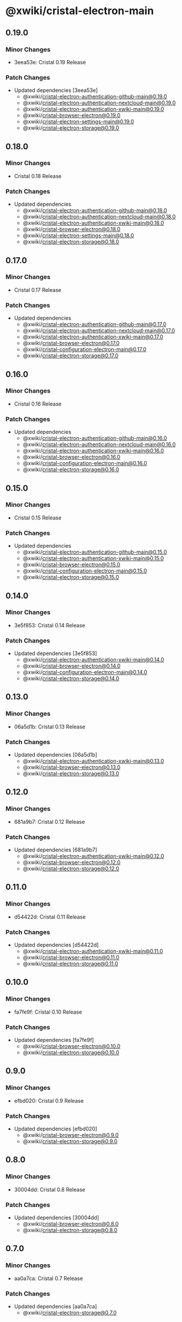 # @xwiki/cristal-electron-main

## 0.19.0

### Minor Changes

- 3eea53e: Cristal 0.19 Release

### Patch Changes

- Updated dependencies [3eea53e]
  - @xwiki/cristal-electron-authentication-github-main@0.19.0
  - @xwiki/cristal-electron-authentication-nextcloud-main@0.19.0
  - @xwiki/cristal-electron-authentication-xwiki-main@0.19.0
  - @xwiki/cristal-browser-electron@0.19.0
  - @xwiki/cristal-electron-settings-main@0.19.0
  - @xwiki/cristal-electron-storage@0.19.0

## 0.18.0

### Minor Changes

- Cristal 0.18 Release

### Patch Changes

- Updated dependencies
  - @xwiki/cristal-electron-authentication-github-main@0.18.0
  - @xwiki/cristal-electron-authentication-nextcloud-main@0.18.0
  - @xwiki/cristal-electron-authentication-xwiki-main@0.18.0
  - @xwiki/cristal-browser-electron@0.18.0
  - @xwiki/cristal-electron-settings-main@0.18.0
  - @xwiki/cristal-electron-storage@0.18.0

## 0.17.0

### Minor Changes

- Cristal 0.17 Release

### Patch Changes

- Updated dependencies
  - @xwiki/cristal-electron-authentication-github-main@0.17.0
  - @xwiki/cristal-electron-authentication-nextcloud-main@0.17.0
  - @xwiki/cristal-electron-authentication-xwiki-main@0.17.0
  - @xwiki/cristal-browser-electron@0.17.0
  - @xwiki/cristal-configuration-electron-main@0.17.0
  - @xwiki/cristal-electron-storage@0.17.0

## 0.16.0

### Minor Changes

- Cristal 0.16 Release

### Patch Changes

- Updated dependencies
  - @xwiki/cristal-electron-authentication-github-main@0.16.0
  - @xwiki/cristal-electron-authentication-nextcloud-main@0.16.0
  - @xwiki/cristal-electron-authentication-xwiki-main@0.16.0
  - @xwiki/cristal-browser-electron@0.16.0
  - @xwiki/cristal-configuration-electron-main@0.16.0
  - @xwiki/cristal-electron-storage@0.16.0

## 0.15.0

### Minor Changes

- Cristal 0.15 Release

### Patch Changes

- Updated dependencies
  - @xwiki/cristal-electron-authentication-github-main@0.15.0
  - @xwiki/cristal-electron-authentication-xwiki-main@0.15.0
  - @xwiki/cristal-browser-electron@0.15.0
  - @xwiki/cristal-configuration-electron-main@0.15.0
  - @xwiki/cristal-electron-storage@0.15.0

## 0.14.0

### Minor Changes

- 3e5f853: Cristal 0.14 Release

### Patch Changes

- Updated dependencies [3e5f853]
  - @xwiki/cristal-electron-authentication-xwiki-main@0.14.0
  - @xwiki/cristal-browser-electron@0.14.0
  - @xwiki/cristal-configuration-electron-main@0.14.0
  - @xwiki/cristal-electron-storage@0.14.0

## 0.13.0

### Minor Changes

- 06a5d1b: Cristal 0.13 Release

### Patch Changes

- Updated dependencies [06a5d1b]
  - @xwiki/cristal-electron-authentication-xwiki-main@0.13.0
  - @xwiki/cristal-browser-electron@0.13.0
  - @xwiki/cristal-electron-storage@0.13.0

## 0.12.0

### Minor Changes

- 681a9b7: Cristal 0.12 Release

### Patch Changes

- Updated dependencies [681a9b7]
  - @xwiki/cristal-electron-authentication-xwiki-main@0.12.0
  - @xwiki/cristal-browser-electron@0.12.0
  - @xwiki/cristal-electron-storage@0.12.0

## 0.11.0

### Minor Changes

- d54422d: Cristal 0.11 Release

### Patch Changes

- Updated dependencies [d54422d]
  - @xwiki/cristal-electron-authentication-xwiki-main@0.11.0
  - @xwiki/cristal-browser-electron@0.11.0
  - @xwiki/cristal-electron-storage@0.11.0

## 0.10.0

### Minor Changes

- fa7fe9f: Cristal 0.10 Release

### Patch Changes

- Updated dependencies [fa7fe9f]
  - @xwiki/cristal-browser-electron@0.10.0
  - @xwiki/cristal-electron-storage@0.10.0

## 0.9.0

### Minor Changes

- efbd020: Cristal 0.9 Release

### Patch Changes

- Updated dependencies [efbd020]
  - @xwiki/cristal-browser-electron@0.9.0
  - @xwiki/cristal-electron-storage@0.9.0

## 0.8.0

### Minor Changes

- 30004dd: Cristal 0.8 Release

### Patch Changes

- Updated dependencies [30004dd]
  - @xwiki/cristal-browser-electron@0.8.0
  - @xwiki/cristal-electron-storage@0.8.0

## 0.7.0

### Minor Changes

- aa0a7ca: Cristal 0.7 Release

### Patch Changes

- Updated dependencies [aa0a7ca]
  - @xwiki/cristal-electron-storage@0.7.0
